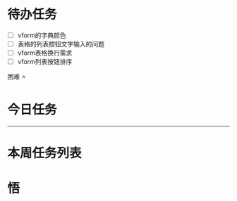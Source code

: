 # 待办任务
- [ ] vform的字典颜色
- [ ] 表格的列表按钮文字输入的问题
- [ ] vform表格换行需求
- [ ] vform列表按钮排序

困难
⭐

# 今日任务




------
# 本周任务列表



# 悟